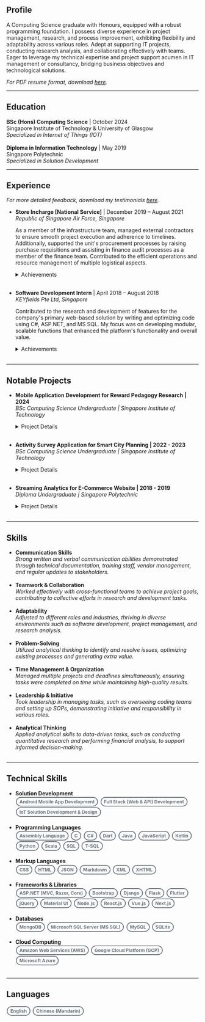 ## Profile
A Computing Science graduate with Honours, equipped with a robust programming foundation. I possess diverse experience in project management, research, and process improvement, exhibiting flexibility and adaptability across various roles. Adept at supporting IT projects, conducting research analysis, and collaborating effectively with teams. Eager to leverage my technical expertise and project support acumen in IT management or consultancy, bridging business objectives and technological solutions.

*For PDF resume format, download [here](./assets/files/KohDingYuan_Resume.pdf).*

<style>
	.pill-badge {
		margin: 0.1em 0.1em;
		display: inline-block;
		padding: 0.25em 0.6em;
		font-size: 0.75rem;
		font-weight: 700;
		border-radius: 5rem;
		text-align: center;
		vertical-align: baseline;
		white-space: nowrap;
		color: #fff;
		background-color: #6c757d;
	}

	.pill-badge-outline {
		margin: 0.1em 0.1em;
		display: inline-block;
		padding: 0.25em 0.6em;
		font-size: 0.75rem;
		font-weight: 700;
		border-radius: 5rem;
		text-align: center;
		vertical-align: baseline;
		white-space: nowrap;
		color: #6c757d;
		border: 2px solid #6c757d;
		background-color: transparent;
	}
</style>

---

## Education
**BSc (Hons) Computing Science** | October 2024  
  Singapore Institute of Technology & University of Glasgow  
  *Specialized in Internet of Things (IOT)*
<br><br>
**Diploma in Information Technology** | May 2019  
  Singapore Polytechnic  
  *Specialized in Solution Development*

---

## Experience

*For more detailed feedback, download my testimonials [here](./assets/files/KohDingYuan_Testimonials.pdf).*

- **Store Incharge [National Service]** | December 2019 – August 2021  
  *Republic of Singapore Air Force, Singapore*

  As a member of the infrastructure team, managed external contractors to ensure smooth project execution and adherence to timelines. Additionally, supported the unit's procurement processes by raising purchase requisitions and assisting in finance audit processes as a member of the finance team. Contributed to the efficient operations and resource management of multiple logistical aspects.
  
  <details>
     <summary>Achievements</summary>
  
     <strong>Budget Planning</strong>
     <ul>
  	   <li>Assisted in annual budget planning by analyzing three years of expense data for higher accuracy forecasting of FY21/22 budget.</li>
  	   <li>Leveraged historical data and quarter-on-quarter analaysis to forecast budgets amid the COVID-19 transition.</li>
  	   <li>Utilized manual analysis methods like linear regression and moving averages to identify trends.</li>
  	   <li>Further enhanced forecasting accuracy by breaking down expenses into subcategories and analyzing independently.</li>
     </ul>
  
     <strong>Infrastructural Improvements</strong>
     <ul>
         <li>Facilitated contractor work by preparing clearance forms, streamlining workflows, and adhering to regulations.</li>
         <li>Oversaw contractors and tracked projects to ensure seamless execution of major infrastructure work, including anti-slip tile installation, upgrading   to energy-efficient LEDs, and comprehensive toilet renovations.</li>
         <li>Coordinated routine contractor services like tank inspections and pest control, ensuring compliance with standards and schedules.</li>
     </ul>
  
     <strong>National Day Parade 2020</strong>
     <ul>
         <li>Part of the team that managed the dispatch of buses to transport parade participants.</li>
         <li>Identified communication gaps and logistics coordination inefficiencies during the event.</li>
         <li>Developed a Telegram chatbot to streamline on-site communication and provide real-time access to relevant data sources, improving information   availability.</li>
         <li>Improved the efficiency and accuracy of logistics, ensuring a smoother event and setting a new standard for communication in large-scale events.</li>
     </ul>
  </details>
  <br>

- **Software Development Intern** | April 2018 – August 2018  
  *KEYfields Pte Ltd, Singapore*

  Contributed to the research and development of features for the company's primary web-based solution by writing and optimizing code using C#, ASP.NET, and MS SQL. My focus was on developing modular, scalable functions that enhanced the platform's functionality and overall value.

  <details>
     <summary>Achievements</summary>
  
     <strong>Route Optimization Algorithm</strong>
     <ul>
	<li>Developed a route optimization algorithm that leveraged Dijkstra's Algorithm and the Google Maps API's live data to address a critical client need and enhance the company's offerings.</li>
	   <li>The algorithm incorporated route planning and optimization features to solve the Travelling Salesman problem.</li>
	   <li>The solution helped retain a client who had considered switching to a competitor due to lacking such features, contributing to the client's satisfaction and their continued business.</li>
     </ul>
  
     <strong>National Trade Platform (NTP)</strong>
     <ul>
	   <li>Developed API functions and data transformation processes with Singapore Customs and Accenture to integrate the company's solution with the National Trade Platform.</li>
	   <li>Integration ensured the solution met regulations, enabling clients to access government services and comply.</li>
	   <li>The NTP integration enhanced the company's competitiveness by providing government-compliant services, increasing the solution's value and utilization among clients seeking such services.</li>
     </ul>
  
     <strong>Brute Force Attack Detection</strong>
     <ul>
	   <li>Discovered a significant performance drop in the company's SQL server and investigated the database logs, finding unusual activity from an IP in a country with no registered clients.</li>
	   <li>Traced anomaly prompted detection of a potential brute force attack and promptly reported findings to the supervisor.</li>
	   <li>Provided recommendations to enhance database security, with actions taken to improve protection against attacks and safeguarding data.</li>
     </ul>
  
     <strong>Backup Checker</strong>
     <ul>
	   <li>Developed a console app to automate backup file monitoring and anomaly detection, streamlining the process by identifying discrepancies and enhancing efficiency while mitigating data integrity risks.</li>
     </ul>
  
     <strong>Memory Leak Identification</strong>
     <ul>
	   <li>Client's server performance issue was initially misdiagnosed as a memory shortage, leading them to acquire additional RAM, but the problem persisted.</li>
	   <li>Brought in to provide a different perspective on the issue.</li>
	   <li>Hypothesized memory leak, not lack of memory, and identified multiple unclosed database connections due to poor coding - validated hypothesis and resolved issue.</li>
     </ul>
  </details>
  <br>

---

## Notable Projects

- **Mobile Application Development for Reward Pedagogy Research | 2024**  
  *BSc Computing Science Undergraduate | Singapore Institute of Technology*  
  <details>
    <summary>Project Details</summary>
	<br>

    <strong>Client</strong>: Prof. Peter C Y Yau (University of Glasgow)

    <img src="./assets/images/uni_capstone_interface.png" alt="Uni Capstone Front End Interface" />

    <p>Developed a comprehensive full-stack mobile application independently to support reward-based systems in education, aimed at boosting student motivation and engagement. The solution features dedicated portals for teachers, parents, and students, enabling task and reward management using stars, hearts, and diamonds. Parents can assign tasks and rewards, while children track progress and redeem rewards, fostering an engaging and interactive learning environment.<br>Built using React Native or Flutter, the app provides a seamless user experience, supported by a robust and scalable backend, showcasing the versatility and technical expertise applied in every aspect of the project.</p>
    
	<details>
	  <summary>Technical Details</summary>
	  <br>

      <h3>Tech Stack</h3>
      <ul>
	    <li><strong>Front End (Android Mobile)</strong>: Flutter, Dart, Material UI</li>
	    <li><strong>Back End (API Server)</strong>: Django, Python</li>
	    <li><strong>Database</strong>: MySQL</li>
	  </ul>

      <h3>Solution Architecture</h3>

	  <img src="./assets/images/uni_capstone_arch.png" alt="Uni Capstone Architecture Design" />
	  <img src="./assets/images/uni_capstone_arch_indepth.png" alt="Uni Capstone Architecture Design Indepth" />

      <br>
      <p>The architecture uses a REST API for clear separation of concerns and modularity, essential for scalable and maintainable application development. The mobile app frontend is created with Flutter, while the backend API server is built using Django. This design enables independent operation of the frontend and backend, making updates and maintenance easier. Django functions solely as an API server handling requests and responses.<br>This improves the system's effectiveness by offloading data processing and business logic to the backend. The backend server interacts with a MySQL database, serving as the centralized data storage for the application. Using RESTful APIs ensures that communication between the frontend and backend is stateless, standardized, and easily scalable, enabling seamless handling of high loads and multiple client requests.<br>This architectural design supports flexibility by allowing independent development and scaling of the frontend while maintaining consistent and efficient communication through RESTful APIs.</p>
    </details>
  </details><br>

- **Activity Survey Application for Smart City Planning | 2022 - 2023**  
  *BSc Computing Science Undergraduate | Singapore Institute of Technology*  
  <details>
    <summary>Project Details</summary>
  
    <strong>Client</strong>: Nippon Koei Co., Ltd.
  
    <img src="./assets/images/uni_teamproj_mobile.png" alt="Uni Team Project Front End Interface" />
    <img src="./assets/images/uni_teamproj_dashboard.png" alt="Uni Team Project Back End Interface" />

    <p>For this project, I was responsible for the technical leadership of a 10-person team in the development of a cross-platform mobile application intended to simplify the travel survey process, aligned with the requirements specified by our client, Nippon Koei Co., Ltd. The mobile application was designed to collect GPS and Bluetooth connection logs, facilitating more convenient data sharing by respondents through a web-based questionnaire. By replacing the traditional door-to-door survey method, our solution enables more accurate and efficient data collection.
  
    I also oversaw the integration of a web-based dashboard that allows administrators to manage surveys, accounts, and conduct data analysis. This dashboard interfaces with the mobile application via a Web API and supports cloud-based data storage. The project's ultimate objective was to streamline the travel survey process, enhance the user experience, and contribute valuable data to support urban redevelopment and transportation improvement initiatives.</p>

    <details>
	  <summary>Technical Details</summary>

      <h3>Tech Stack</h3>
	  <ul>
	    <li><strong>Front End (Mobile)</strong>: React Native, Node.js</li>
	    <li><strong>Front End (Dashboard)</strong>: React.js, Node.js</li>
	    <li><strong>Back End (API Server)</strong>: C#, ASP.Net</li>
	    <li><strong>Database</strong>: MS SQL</li>
	  </ul>

      <h3>Solution Architecture</h3>
	  <img src="./assets/images/uni_teamproj_arch.png" alt="Uni Team Project Architecture Design" />
      <br>

      <p>The solution architecture integrates a mobile application, a web-based dashboard, and a backend database to streamline the travel survey process. The mobile app enables users to track travel data via GPS, complete dynamically generated surveys, and store local data temporarily for offline access. It also includes features like reward points redemption to incentivize participation.
	
	  The web dashboard provides staff with tools for data analysis, survey and account management, and a geographical information display. It serves as the interface between the mobile app and the backend, hosting APIs for seamless data transmission. The backend database, hosted on AWS using Amazon RDS and Microsoft SQL Server, securely stores and organizes collected user data, ensuring administrators can maintain and manage the system effectively.</p>
    </details>
  </details><br>

- **Streaming Analytics for E-Commerce Website | 2018 - 2019**  
  *Diploma Undergraduate | Singapore Polytechnic*  
  <details>
    <summary>Project Details</summary>
  
    <strong>Client</strong>: Singapore Polytechnic
    
    <img src="./assets/images/poly_fyp_arch.png" alt="Poly SDP Architecture Design" />
  
    <h3>Tech Stack</h3>
    <ul>
      <li>Scala, MySQL, Wordpress</li>
    </ul>
  	
    <p>Development of a real-time machine learning algorithm tailored for streaming analytics in an e-commerce context. The project focused on capturing live user inputs from the website to train a recommendation model using the Alternating Least Squares (ALS) method. This approach enabled the system to dynamically identify and suggest relevant products to users based on their behavior and preferences.<br>My primary responsibility was writing the code for the machine learning algorithm, ensuring its efficiency and seamless integration into the live environment.</p>
  </details><br>

---

## Skills
- **Communication Skills**<br>
  *Strong written and verbal communication abilities demonstrated through technical documentation, training staff, vendor management, and regular updates to stakeholders.*
  <br><br>
- **Teamwork & Collaboration**<br>
  *Worked effectively with cross-functional teams to achieve project goals, contributing to collective efforts in research and development tasks.*
  <br><br>
- **Adaptability**<br>
  *Adjusted to different roles and industries, thriving in diverse environments such as software development, project management, and research analysis.*
  <br><br>
- **Problem-Solving**<br>
  *Utilized analytical thinking to identify and resolve issues, optimizing existing processes and generating extra value.*
  <br><br>
- **Time Management & Organization**<br>
  *Managed multiple projects and deadlines simultaneously, ensuring tasks were completed on time while maintaining high-quality results.*
  <br><br>
- **Leadership & Initiative**<br>
  *Took leadership in managing tasks, such as overseeing coding teams and setting up SOPs, demonstrating initiative and responsibility in various roles.*
  <br><br>
- **Analytical Thinking**<br>
  *Applied analytical skills to data-driven tasks, such as conducting quantitative research and performing financial analysis, to support informed decision-making.*
  <br><br>

---

## Technical Skills
- **Solution Development** <br>
  <span class="pill-badge-outline">Android Mobile App Development</span>
  <span class="pill-badge-outline">Full Stack (Web & API) Development</span>
  <span class="pill-badge-outline">IoT Solution Development & Design </span>
  <br><br>
- **Programming Languages**<br>
  <span class="pill-badge-outline">Assembly Language</span>
  <span class="pill-badge-outline">C</span>
  <span class="pill-badge-outline">C#</span>
  <span class="pill-badge-outline">Dart</span>
  <span class="pill-badge-outline">Java</span>
  <span class="pill-badge-outline">JavaScript</span>
  <span class="pill-badge-outline">Kotlin</span>
  <span class="pill-badge-outline">Python</span>
  <span class="pill-badge-outline">Scala</span>
  <span class="pill-badge-outline">SQL</span>
  <span class="pill-badge-outline">T-SQL</span>
  <br><br>
- **Markup Languages**<br>
  <span class="pill-badge-outline">CSS</span>
  <span class="pill-badge-outline">HTML</span>
  <span class="pill-badge-outline">JSON</span>
  <span class="pill-badge-outline">Markdown</span>
  <span class="pill-badge-outline">XML</span>
  <span class="pill-badge-outline">XHTML</span>
  <br><br>
- **Frameworks & Libraries**<br>
  <span class="pill-badge-outline">ASP.NET (MVC, Razor, Core)</span>
  <span class="pill-badge-outline">Bootstrap</span>
  <span class="pill-badge-outline">Django</span>
  <span class="pill-badge-outline">Flask</span>
  <span class="pill-badge-outline">Flutter</span>
  <span class="pill-badge-outline">jQuery</span>
  <span class="pill-badge-outline">Material UI</span>
  <span class="pill-badge-outline">Node.js</span>
  <span class="pill-badge-outline">React.js</span>
  <span class="pill-badge-outline">Vue.js</span>
  <span class="pill-badge-outline">Next.js</span>
  <br><br>
- **Databases**<br>
  <span class="pill-badge-outline">MongoDB</span>
  <span class="pill-badge-outline">Microsoft SQL Server (MS SQL)</span>
  <span class="pill-badge-outline">MySQL</span>
  <span class="pill-badge-outline">SQLite</span>
  <br><br>
- **Cloud Computing**<br>
  <span class="pill-badge-outline">Amazon Web Services (AWS)</span>
  <span class="pill-badge-outline">Google Cloud Platform (GCP)</span>
  <span class="pill-badge-outline">Microsoft Azure</span>
  <br><br>

---

## Languages
<span class="pill-badge-outline">English</span>
<span class="pill-badge-outline">Chinese (Mandarin)</span>